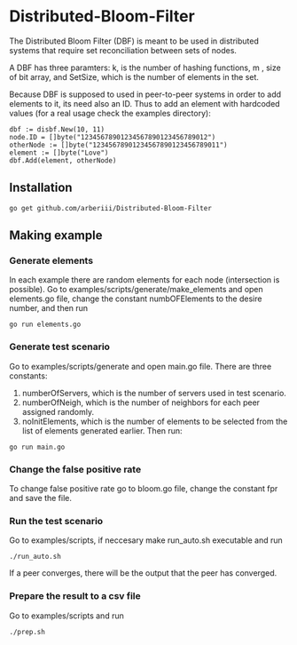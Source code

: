 # Distributed-Bloom-Filter

The Distributed Bloom Filter (DBF) is meant to be used in distributed systems that require set reconciliation between sets of nodes.

A DBF has three paramters: k, is the number of hashing functions, m , size of bit array, and SetSize, which is the number of elements in the set.

Because DBF is supposed to used in peer-to-peer systems in order to add elements to it, its need also an ID. Thus to add an element with hardcoded values (for a real usage check the examples directory):
```
dbf := disbf.New(10, 11)
node.ID = []byte("12345678901234567890123456789012")
otherNode := []byte("12345678901234567890123456789011")
element := []byte("Love")
dbf.Add(element, otherNode)
```
## Installation
```
go get github.com/arberiii/Distributed-Bloom-Filter 
```
## Making example

### Generate elements
In each example there are random elements for each node (intersection is possible).
Go to examples/scripts/generate/make_elements and open elements.go file, change the constant numbOFElements to the desire number, and then run
```
go run elements.go
```

### Generate test scenario
Go to examples/scripts/generate and open main.go file.
There are three constants:
1) numberOfServers, which is the number of servers used in test scenario.
2) numberOfNeigh, which is the number of neighbors for each peer assigned randomly.
3) noInitElements, which is the number of elements to be selected from the list of elements generated earlier.
Then run:
```
go run main.go
```

### Change the false positive rate
To change false positive rate go to bloom.go file, change the constant fpr and save the file.

### Run the test scenario
Go to examples/scripts, if neccesary make run_auto.sh executable and run
```
./run_auto.sh
```
If a peer converges, there will be the output that the peer has converged.

### Prepare the result to a csv file
Go to examples/scripts and run 
```
./prep.sh
```

